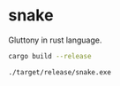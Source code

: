 # snake
Gluttony in rust language.

```bash
cargo build --release
```
```bash
./target/release/snake.exe
```